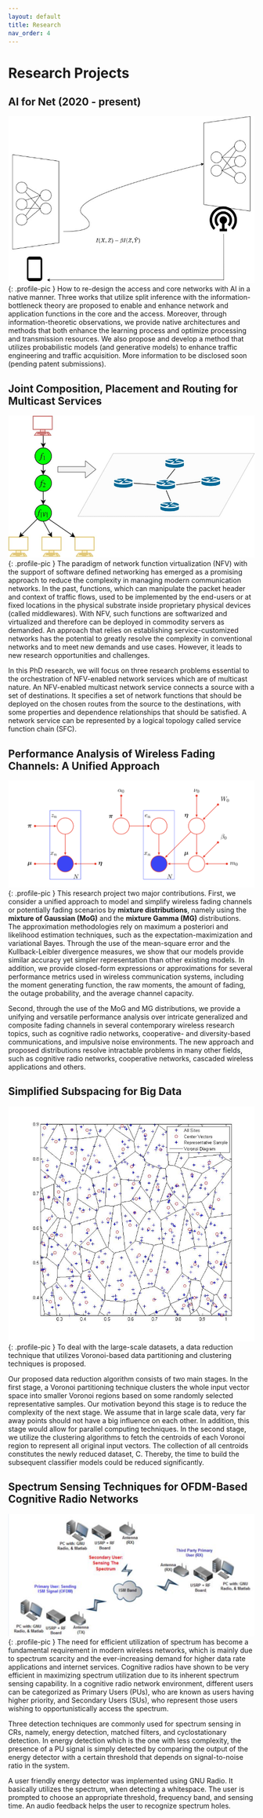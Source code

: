 ```yaml
---
layout: default
title: Research
nav_order: 4
---
```


# Research Projects

## AI for Net (2020 - present)

![AI for Net](images/splitNNzoomed.jpg){: .profile-pic }
How to re-design the access and core networks with AI in a native manner. Three works that utilize split inference with the information-bottleneck theory are proposed to enable and enhance network and application functions in the core and the access. Moreover, through information-theoretic observations, we provide native architectures and methods that both enhance the learning process and optimize processing and transmission resources. We also propose and develop a method that utilizes probabilistic models (and generative models) to enhance traffic engineering and traffic acquisition. More information to be disclosed soon (pending patent submissions).

## Joint Composition, Placement and Routing for Multicast Services

![Joint Composition, Placement and Routing for Multicast Services](images/phd_images/plan_abstract2.jpg){: .profile-pic }
The paradigm of network function virtualization (NFV) with the support of software defined networking has emerged as a promising approach to reduce the complexity in managing modern communication networks. In the past, functions, which can manipulate the packet header and context of traffic flows, used to be implemented by the end-users or at fixed locations in the physical substrate inside proprietary physical devices (called middlewares). With NFV, such functions are softwarized and virtualized and therefore can be deployed in commodity servers as demanded. An approach that relies on establishing service-customized networks has the potential to greatly resolve the complexity in conventional networks and to meet new demands and use cases. However, it leads to new research opportunities and challenges.

In this PhD research, we will focus on three research problems essential to the orchestration of NFV-enabled network services which are of multicast nature. An NFV-enabled multicast network service connects a source with a set of destinations. It specifies a set of network functions that should be deployed on the chosen routes from the source to the destinations, with some properties and dependence relationships that should be satisfied. A network service can be represented by a logical topology called service function chain (SFC).

## Performance Analysis of Wireless Fading Channels: A Unified Approach

![Performance Analysis of Wireless Fading Channels](images/MASc_images/VB_EM.png){: .profile-pic }
This research project two major contributions. First, we consider a unified approach to model and simplify wireless fading channels or potentially fading scenarios by **mixture distributions**, namely using the **mixture of Gaussian (MoG)** and the **mixture Gamma (MG)** distributions. The approximation methodologies rely on maximum a posteriori and likelihood estimation techniques, such as the expectation-maximization and variational Bayes. Through the use of the mean-square error and the Kullback-Leibler divergence measures, we show that our models provide similar accuracy yet simpler representation than other existing models. In addition, we provide closed-form expressions or approximations for several performance metrics used in wireless communication systems, including the moment generating function, the raw moments, the amount of fading, the outage probability, and the average channel capacity.

Second, through the use of the MoG and MG distributions, we provide a unifying and versatile performance analysis over intricate generalized and composite fading channels in several contemporary wireless research topics, such as cognitive radio networks, cooperative- and diversity-based communications, and impulsive noise environments. The new approach and proposed distributions resolve intractable problems in many other fields, such as cognitive radio networks, cooperative networks, cascaded wireless applications and others.

## Simplified Subspacing for Big Data

![Simplified Subspacing for Big Data](images/EBTIC_images/voronoi.jpg){: .profile-pic }
To deal with the large-scale datasets, a data reduction technique that utilizes Voronoi-based data partitioning and clustering techniques is proposed.

Our proposed data reduction algorithm consists of two main stages. In the first stage, a Voronoi partitioning technique clusters the whole input vector space into smaller Voronoi regions based on some randomly selected representative samples. Our motivation beyond this stage is to reduce the complexity of the next stage. We assume that in large scale data, very far away points should not have a big influence on each other. In addition, this stage would allow for parallel computing techniques. In the second stage, we utilize the clustering algorithms to fetch the centroids of each Voronoi region to represent all original input vectors. The collection of all centroids constitutes the newly reduced dataset, C. Thereby, the time to build the subsequent classifier models could be reduced significantly.

## Spectrum Sensing Techniques for OFDM-Based Cognitive Radio Networks

![Spectrum Sensing Techniques](images/SDP_ED/ED_cognitive.png){: .profile-pic }
The need for efficient utilization of spectrum has become a fundamental requirement in modern wireless networks, which is mainly due to spectrum scarcity and the ever-increasing demand for higher data rate applications and internet services. Cognitive radios have shown to be very efficient in maximizing spectrum utilization due to its inherent spectrum sensing capability. In a cognitive radio network environment, different users can be categorized as Primary Users (PUs), who are known as users having higher priority, and Secondary Users (SUs), who represent those users wishing to opportunistically access the spectrum.

Three detection techniques are commonly used for spectrum sensing in CRs, namely, energy detection, matched filters, and cyclostationary detection. In energy detection which is the one with less complexity, the presence of a PU signal is simply detected by comparing the output of the energy detector with a certain threshold that depends on signal-to-noise ratio in the system.

A user friendly energy detector was implemented using GNU Radio. It basically utilizes the spectrum, when detecting a whitespace. The user is prompted to choose an appropriate threshold, frequency band, and sensing time. An audio feedback helps the user to recognize spectrum holes.
